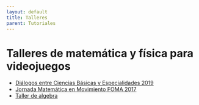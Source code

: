 ```yaml
---
layout: default
title: Talleres
parent: Tutoriales
---
```


# Talleres de matemática y física para videojuegos

 * [Diálogos entre Ciencias Básicas y Especialidades 2019](https://github.com/gigc/dcbye2019)
 * [Jornada Matemática en Movimiento FOMA 2017](https://github.com/gigc/retrovia)
 * [Taller de algebra](https://github.com/gigc/TallerAlgebra)
